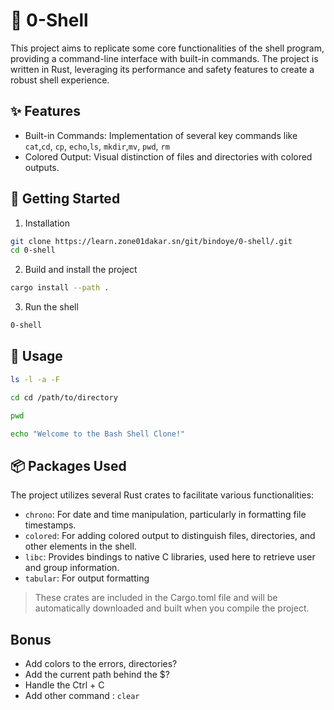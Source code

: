 # 🐚 0-Shell

This project aims to replicate some core functionalities of the shell program, providing a command-line interface with built-in commands. The project is written in Rust, leveraging its performance and safety features to create a robust shell experience.

## ✨ Features

- Built-in Commands: Implementation of several key commands like `cat`,`cd`, `cp`, `echo`,`ls`, `mkdir`,`mv`, `pwd`, `rm` 
- Colored Output: Visual distinction of files and directories with colored outputs.

## 🔧 Getting Started

1. Installation

```bash
git clone https://learn.zone01dakar.sn/git/bindoye/0-shell/.git
cd 0-shell
```

2. Build and install the project

```bash
cargo install --path .
```

3. Run the shell

```bash
0-shell
```

## 📜 Usage

```bash
ls -l -a -F

cd cd /path/to/directory

pwd

echo "Welcome to the Bash Shell Clone!"
```

## 📦 Packages Used

The project utilizes several Rust crates to facilitate various functionalities:

- `chrono`: For date and time manipulation, particularly in formatting file timestamps.
- `colored`: For adding colored output to distinguish files, directories, and other elements in the shell.
- `libc`: Provides bindings to native C libraries, used here to retrieve user and group information.
- `tabular`: For output formatting

> These crates are included in the Cargo.toml file and will be automatically downloaded and built when you compile the project.

## Bonus

- Add colors to the errors, directories?
- Add the current path behind the $?
- Handle the Ctrl + C
- Add other command : `clear`
